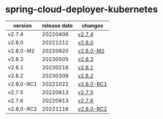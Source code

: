 # spring-cloud-deployer-kubernetes

|  version   | release date |                changes                 |
|------------|--------------|----------------------------------------|
| v2.7.4     | 20220406     | [v2.7.4](./v2.7.4-20220406.md)         |
| v2.8.0     | 20221212     | [v2.8.0](./v2.8.0-20221212.md)         |
| v2.8.0-M2  | 20220920     | [v2.8.0-M2](./v2.8.0-M2-20220920.md)   |
| v2.8.3     | 20230505     | [v2.8.3](./v2.8.3-20230505.md)         |
| v2.8.1     | 20230216     | [v2.8.1](./v2.8.1-20230216.md)         |
| v2.8.2     | 20230308     | [v2.8.2](./v2.8.2-20230308.md)         |
| v2.8.0-RC1 | 20221022     | [v2.8.0-RC1](./v2.8.0-RC1-20221022.md) |
| v2.7.5     | 20220813     | [v2.7.5](./v2.7.5-20220813.md)         |
| v2.7.6     | 20220913     | [v2.7.6](./v2.7.6-20220913.md)         |
| v2.8.0-RC2 | 20221116     | [v2.8.0-RC2](./v2.8.0-RC2-20221116.md) |

